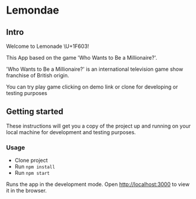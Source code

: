 # Lemondae
## Intro

Welcome to Lemonade \U+1F603!

This App based on the game 'Who Wants to Be a Millionaire?'.

'Who Wants to Be a Millionaire?' is an international television game show franchise of British origin.

You can try play game clicking on demo link or clone for developing or testing purposes

## Getting started

These instructions will get you a copy of the project up and running on your local machine for development and testing purposes.

### Usage
* Clone project
* Run `npm install`
* Run `npm start`

Runs the app in the development mode.
Open [http://localhost:3000](http://localhost:3000) to view it in the browser.
